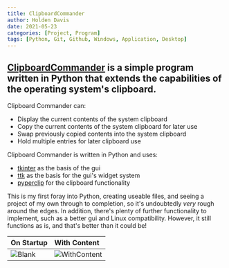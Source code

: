 ```yaml
---
title: ClipboardCommander
author: Holden Davis
date: 2021-05-23
categories: [Project, Program]
tags: [Python, Git, Github, Windows, Application, Desktop]
---
```


## [ClipboardCommander](https://holden-davis.github.io/ClipboardCommander) is a simple program written in Python that extends the capabilities of the operating system's clipboard.

Clipboard Commander can:
* Display the current contents of the system clipboard
* Copy the current contents of the system clipboard for later use
* Swap previously copied contents into the system clipboard
* Hold multiple entries for later clipboard use

Clipboard Commander is written in Python and uses:
* [tkinter](https://docs.python.org/3/library/tkinter.html) as the basis of the gui
* [ttk](https://docs.python.org/3/library/tkinter.ttk.html#module-tkinter.ttk) as the basis for the gui's widget system
* [pyperclip](https://pypi.org/project/pyperclip/) for the clipboard functionality

This is my first foray into Python, creating useable files, and seeing a project of my own through to completion, so it's undoubtedly _very_ rough around the edges. In addition, there's plenty of further functionality to implement, such as a better gui and Linux compatibility. However, it still functions as is, and that's better than it could be!

|On Startup|With Content|
|:-|:-|
|![Blank](../../assets/img/clipboardcommander/ClipboardCommanderBlank.png)|![WithContent](../../assets/img/clipboardcommander/ClipboardCommanderSwap.png)|
